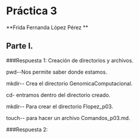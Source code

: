 # Práctica 3 
**Frida Fernanda López Pérez **

## Parte I. 
###Respuesta 1: Creación de directorios y archivos.

<p>pwd--Nos permite saber donde estamos.</p>
<p>mkdir-- Crea el directorio GenomicaComputacional.</p>
<p>cd- entramos dentro del directorio creado.</p>
<p>mkdir-- Para crear el directorio Flopez_p03.</p>
<p>touch-- para hacer un archivo Comandos_p03.md.</p>

###Respuesta 2:
